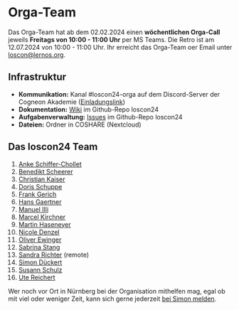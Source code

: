 # Orga-Team

Das Orga-Team hat ab dem 02.02.2024 einen **wöchentlichen Orga-Call** jeweils **Freitags von 10:00 - 11:00 Uhr** per MS Teams. Die Retro ist am 12.07.2024 von 10:00 - 11:00 Uhr. Ihr erreicht das Orga-Team oer Email unter [loscon@lernos.org](mailto:loscon@lernos.org?subject=loscon24%20Kontakt%20Infoseite).

## Infrastruktur

- **Kommunikation:** Kanal #loscon24-orga auf dem Discord-Server der Cogneon Akademie ([Einladungslink](https://discord.gg/deQzp9ZNaR))
- **Dokumentation:** [Wiki](https://github.com/cogneon/loscon24/wiki) im Github-Repo loscon24
- **Aufgabenverwaltung:** [Issues](https://github.com/cogneon/loscon24/issues) im Github-Repo loscon24
- **Dateien:** Ordner in COSHARE (Nextcloud)

## Das loscon24 Team

1. [Anke Schiffer-Chollet](https://www.linkedin.com/in/anke-schiffer-chollet/)
1. [Benedikt Scheerer](https://www.linkedin.com/in/benedikt-scheerer-6020ba18/)
1. [Christian Kaiser](https://www.linkedin.com/in/christian-kaiser-datev/)
1. [Doris Schuppe](https://www.linkedin.com/in/doschu/)
1. [Frank Gerich](https://www.linkedin.com/in/frank-gerich/)
1. [Hans Gaertner](https://www.linkedin.com/in/hgaertner/)
1. [Manuel Illi](https://www.linkedin.com/in/manuel-illi/)
1. [Marcel Kirchner](https://www.linkedin.com/in/marcelkirchner/)
1. [Martin Haseneyer](https://www.linkedin.com/in/martin-haseneyer/)
1. [Nicole Denzel](https://www.linkedin.com/in/nicoledenzel/)
1. [Oliver Ewinger](https://www.linkedin.com/in/oliver-ewinger/)
1. [Sabrina Stang](https://www.linkedin.com/in/sabrina-stang/)
1. [Sandra Richter](https://www.linkedin.com/in/sandra-richter-coach/) (remote)
1. [Simon Dückert](https://www.linkedin.com/in/simondueckert/)
1. [Susann Schulz](https://www.linkedin.com/in/susannschulz/)
1. [Ute Reichert](https://www.linkedin.com/in/ute-reichert-6945141a3/)

Wer noch vor Ort in Nürnberg bei der Organisation mithelfen mag, egal ob mit viel oder weniger Zeit, kann sich gerne jederzeit [bei Simon melden](mailto:simon.dueckert@cogneon.de?subject=loscon%20Orga).